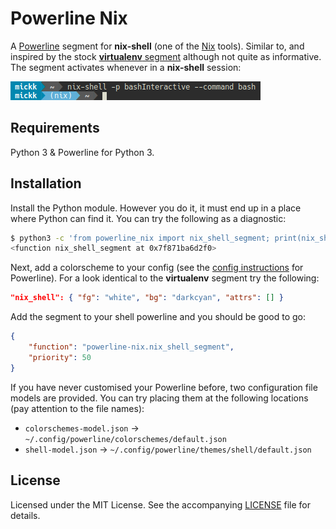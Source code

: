 Powerline Nix
=============

A [Powerline] segment for **nix-shell** (one of the [Nix] tools). Similar to, and inspired by the stock [**virtualenv**
segment][virtualenv segment] although not quite as informative. The segment activates whenever in a **nix-shell**
session:

![demo]

Requirements
------------

Python 3 & Powerline for Python 3.

Installation
------------

Install the Python module. However you do it, it must end up in a place where Python can find it. You can try the
following as a diagnostic:

```bash
$ python3 -c 'from powerline_nix import nix_shell_segment; print(nix_shell_segment)'
<function nix_shell_segment at 0x7f871ba6d2f0>
```

Next, add a colorscheme to your config (see the [config instructions] for Powerline). For a look identical to the
**virtualenv** segment try the following:

```json
"nix_shell": { "fg": "white", "bg": "darkcyan", "attrs": [] }
```

Add the segment to your shell powerline and you should be good to go:

```json
{
    "function": "powerline-nix.nix_shell_segment",
    "priority": 50
}
```

If you have never customised your Powerline before, two configuration file models are provided. You can try placing them
at the following locations (pay attention to the file names):

 * `colorschemes-model.json` → `~/.config/powerline/colorschemes/default.json`
 * `shell-model.json` → `~/.config/powerline/themes/shell/default.json`

License
-------

Licensed under the MIT License. See the accompanying [LICENSE] file for details.

[Powerline]: https://powerline.readthedocs.io/en/latest/
[Nix]: https://nixos.org/nix/
[virtualenv segment]: http://powerline.readthedocs.io/en/master/configuration/segments/common.html#powerline.segments.common.env.virtualenv
[demo]: https://github.com/mickk-on-cpp/powerline-nix/blob/master/demo.png
[config instructions]: http://powerline.readthedocs.io/en/master/configuration.html
[LICENSE]: https://github.com/mickk-on-cpp/powerline-nix/blob/master/LICENSE
